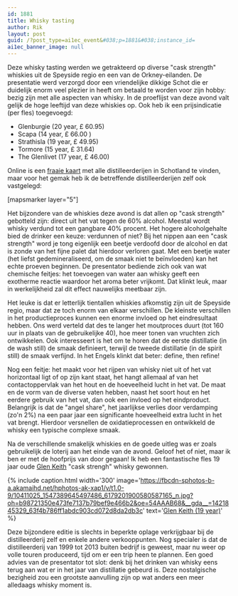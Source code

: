```yaml
---
id: 1881
title: Whisky tasting
author: Rik
layout: post
guid: /?post_type=ai1ec_event&#038;p=1881&#038;instance_id=
ai1ec_banner_image: null
---
```

Deze whisky tasting werden we getrakteerd op diverse "cask strength" whiskies uit de Speyside regio en een van de Orkney-eilanden. De presentatie werd verzorgd door een vriendelijke dikkige Schot die er duidelijk enorm veel plezier in heeft om betaald te worden voor zijn hobby: bezig zijn met alle aspecten van whisky. In de proeflijst van deze avond valt gelijk de hoge leeftijd van deze whiskies op. Ook heb ik een prijsindicatie (per fles) toegevoegd:

<ul>
    <li>Glenburgie (20 year, £ 60.95)</li>
    <li>Scapa (14 year, £ 66.00 )</li>
    <li>Strathisla (19 year, £ 49.95)</li>
    <li>Tormore (15 year, £ 31.64)</li>
    <li>The Glenlivet (17 year, £ 46.00)</li>
</ul>

Online is een [fraaie kaart](http://www.maltmadness.com/whisky/map/Scotland/index.html) met alle distilleerderijen in Schotland te vinden, maar voor het gemak heb ik de betreffende distilleerderijen zelf ook vastgelegd:

[mapsmarker layer="5"]

Het bijzondere van de whiskies deze avond is dat allen op "cask strength" gebotteld zijn: direct uit het vat tegen de 60% alcohol. Meestal wordt whisky verdund tot een gangbare 40% procent. Het hogere alcoholgehalte bied de drinker een keuze: verdunnen of niet? Bij het nippen aan een "cask strength" word je tong eigenlijk een beetje verdoofd door de alcohol en dat is zonde van het fijne palet dat hierdoor verloren gaat. Met een beetje water (het liefst gedemineraliseerd, om de smaak niet te beïnvloeden) kan het echte proeven beginnen. De presentator bediende zich ook van wat chemische feitjes: het toevoegen van water aan whisky geeft een exotherme reactie waardoor het aroma beter vrijkomt. Dat klinkt leuk, maar in werkelijkheid zal dit effect nauwelijks meetbaar zijn.

Het leuke is dat er letterlijk tientallen whiskies afkomstig zijn uit de Speyside regio, maar dat ze toch enorm van elkaar verschillen. De kleinste verschillen in het productieproces kunnen een enorme invloed op het eindresultaat hebben. Ons werd verteld dat des te langer het moutproces duurt (tot 160 uur in plaats van de gebruikelijke 40), hoe meer tonen van vruchten zich ontwikkelen. Ook interesseert is het om te horen dat de eerste distillatie (in de wash still) de smaak definieert, terwijl de tweede distillatie (in de spirit still) de smaak verfijnd. In het Engels klinkt dat beter: define, then refine!

Nog een feitje: het maakt voor het rijpen van whisky niet uit of het vat horizontaal ligt of op zijn kant staat, het hangt allemaal af van het contactoppervlak van het hout en de hoeveelheid lucht in het vat. De maat en de vorm van de diverse vaten hebben, naast het soort hout en het eerdere gebruik van het vat, dan ook een invloed op het eindproduct. Belangrijk is dat de "angel share", het jaarlijkse verlies door verdamping (zo'n 2%) na een paar jaar een significante hoeveelheid extra lucht in het vat brengt. Hierdoor versnellen de oxidatieprocessen en ontwikkeld de whisky een typische complexe smaak.

Na de verschillende smakelijk whiskies en de goede uitleg was er zoals gebruikelijk de loterij aan het einde van de avond. Geloof het of niet, maar ik ben er met de hoofprijs van door gegaan! Ik heb een fantastische fles 19 jaar oude [Glen Keith](http://www.maltmadness.com/whisky/glen-keith.html) "cask strengh" whisky gewonnen.

{% include caption.html
    width='300'
    image='https://fbcdn-sphotos-b-a.akamaihd.net/hphotos-ak-xap1/v/t1.0-9/10411025_1547389645497486_6179201900580587165_n.jpg?oh=b98721350e473fe7137b79bef9e466b2&oe=54AAAB68&__gda__=1421845329_63f4b786ff1abdc903cd072d8da2db3c' 
    text='[Glen Keith (19 year)](http://www.whiskybase.com/whisky/58528/1995)'
%}

Deze bijzondere editie is slechts in beperkte oplage verkrijgbaar bij de distilleerderij zelf en enkele andere verkooppunten. Nog specialer is dat de distilleerderij van 1999 tot 2013 buiten bedrijf is geweest, maar nu weer op volle touren produceerd, tijd om er een trip heen te plannen. Een goed advies van de presentator tot slot: denk bij het drinken van whisky eens terug aan wat er in het jaar van distillatie gebeurd is. Deze nostalgische bezigheid zou een grootste aanvulling zijn op wat anders een meer alledaags whisky moment is.